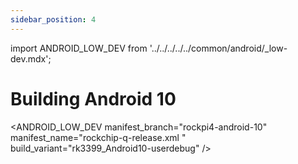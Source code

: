 ```yaml
---
sidebar_position: 4
---
```


import ANDROID_LOW_DEV from '../../../../../common/android/\_low-dev.mdx';

# Building Android 10

<ANDROID_LOW_DEV manifest_branch="rockpi4-android-10" manifest_name="rockchip-q-release.xml " build_variant="rk3399_Android10-userdebug" />

